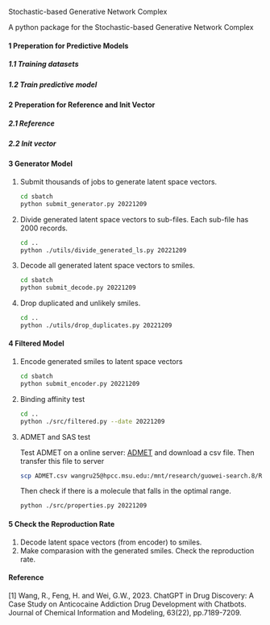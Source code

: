 <!--
 * @Author: Rui Wang
 * @Date: 2022-12-16 14:30:41
 * @LastModifiedBy: Rui Wang
 * @LastEditTime: 2022-12-23 01:56:56
 * @Email: wangru25@msu.edu
 * @FilePath: /FokkerPlanckAutoEncoder/README.md
 * @Description: 
-->
Stochastic-based Generative Network Complex

A python package for the Stochastic-based Generative Network Complex

#### 1 Preperation for Predictive Models

##### 1.1 Training datasets 

##### 1.2 Train predictive model

#### 2 Preperation for Reference and Init Vector

##### 2.1 Reference 

##### 2.2 Init vector

#### 3 Generator Model

1. Submit thousands of jobs to generate latent space vectors.

   ```bash
   cd sbatch
   python submit_generator.py 20221209
   ```

2. Divide generated latent space vectors to sub-files. Each sub-file has 2000 records.

   ```bash
   cd ..
   python ./utils/divide_generated_ls.py 20221209
   ```

3. Decode all generated latent space vectors to smiles.

   ```bash
   cd sbatch
   python submit_decode.py 20221209
   ```

4. Drop duplicated and unlikely smiles. 

   ```bash
   cd ..
   python ./utils/drop_duplicates.py 20221209
   ```

#### 4 Filtered Model

1. Encode generated smiles to latent space vectors

   ```bash
   cd sbatch
   python submit_encoder.py 20221209
   ```

2. Binding affinity test

   ```bash
   cd ..
   python ./src/filtered.py --date 20221209
   ```

3. ADMET and SAS test

   Test ADMET on a online server: [ADMET](https://admetmesh.scbdd.com/service/screening/cal) and download a csv file. Then transfer this file to server

   ```bash
   scp ADMET.csv wangru25@hpcc.msu.edu:/mnt/research/guowei-search.8/RuiWang/FokkerPlanckAutoEncoder/results/generator_20221209
   ```

   Then check if there is a molecule that falls in the optimal range. 

   ```bash
   python ./src/properties.py 20221209
   ```

#### 5 Check the Reproduction Rate
1. Decode latent space vectors (from encoder) to smiles. 
2. Make comparasion with the generated smiles. Check the reproduction rate.

#### Reference
[1] Wang, R., Feng, H. and Wei, G.W., 2023. ChatGPT in Drug Discovery: A Case Study on Anticocaine Addiction Drug Development with Chatbots. Journal of Chemical Information and Modeling, 63(22), pp.7189-7209.

